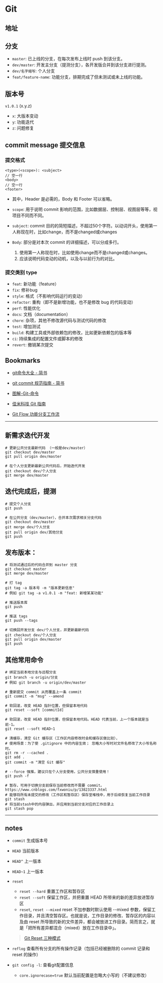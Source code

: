 # Git

## 地址


## 分支
+ `master`: 已上线的分支，在每次发布上线时 push 到该分支。
+ `dev/master`: 开发主分支（提测分支），各开发版合并到该分支进行提测。
+ `dev/名字缩写`: 个人分支
+ `feat/feature-name`: 功能分支，排期完成了但未测试或未上线的功能。


## 版本号
`v1.0.1`  (x.y.z)
+ `x`: 大版本变动
+ `y`: 功能迭代
+ `z`: 问题修复


## commit message 提交信息
### 提交格式
```
<type>(<scope>): <subject>
// 空一行
<body>
// 空一行
<footer>
```

+ 其中，Header 是必需的，Body 和 Footer 可以省略。

+ `scope`: 用于说明 commit 影响的范围，比如数据层、控制层、视图层等等，视项目不同而不同。

+ `subject`: commit 目的的简短描述，不超过50个字符。以动词开头，使用第一人称现在时，比如change，而不是changed或changes
+ `Body`: 部分是对本次 commit 的详细描述，可以分成多行。
  1. 使用第一人称现在时，比如使用change而不是changed或changes。
  2. 应该说明代码变动的动机，以及与以前行为的对比。

### 提交类别 type
+ `feat`: 新功能（feature）
+ `fix`: 修补bug
+ `style`:  格式（不影响代码运行的变动）
+ `refactor`: 重构（即不是新增功能，也不是修改 bug 的代码变动）
+ `perf`: 性能优化
+ `docs`: 文档（documentation）
+ `chore`: 杂项，其他不修改源代码与测试代码的修改
+ `test`: 增加测试
+ `build`: 构建工具或外部依赖包的修改，比如更新依赖包的版本等
+ `ci`: 持续集成的配置文件或脚本的修改
+ `revert`: 撤销某次提交


## Bookmarks
* [git命令大全 - 简书](https://www.jianshu.com/p/46ffff059092)

* [git commit 规范指南 - 简书](https://www.jianshu.com/p/201bd81e7dc9?utm_source=oschina-app)

* [图解-Git-命令](https://github.com/geeeeeeeeek/git-recipes/wiki/4.1-%E5%9B%BE%E8%A7%A3-Git-%E5%91%BD%E4%BB%A4)

* [佳米科技 Git 指南](https://github.com/ivan-94/git-guide)

* [Git Flow 功能分支工作流](https://github.com/ivan-94/git-guide/blob/master/branch/gitflow.md)


------------------------------------------------------------------



## 新需求迭代开发
```
# 更新公共分支最新代码 （一般是dev/master）
git checkout dev/master
git pull origin dev/master

# 在个人分支更新最新公共代码后，开始迭代开发
git checkout dev/个人分支
git merge dev/master
```

## 迭代完成后，提测
```
# 提交个人分支
git push

# 在公共分支（dev/master），合并本次需求相关分支代码
git checkout dev/master
git merge dev/个人分支
git pull origin dev/其他分支
git push
```

## 发布版本：
```
# 将测试通过后的代码合并到 master 分支
git checkout master
git merge dev/master

# 打 tag
git tag -a 版本号 -m "版本更新信息"
# 例如 git tag -a v1.0.1 -m "feat: 新增某某功能"

# 推送版本库
git push

# 推送 tags
git push --tags

# 切换回开发分支 dev/个人分支，并更新最新代码
git checkout dev/个人分支
git pull origin dev/master
git push
```


## 其他常用命令
```
# 绑定当前本地分支与远程分支 
git branch -u origin/分支
# 例如 git branch -u origin/dev/master

# 重新提交 commit 从而覆盖上一条 commit
git commit -m "msg" --amend

# 软回滚，改变 HEAD 指针位置，但保留本地代码
git reset --soft [commitId]

# 软回滚，改变 HEAD 指针位置，但保留本地代码。HEAD 代表当前，上一个版本就是当前-1。
git reset --soft HEAD~1

# 清缓存，清空 Git 缓存区（工作区内容修改时会和缓存区做比较），
# 使用场景：为了使 .gitignore 中的内容生效； 忽略大小写时对文件名修改了大小写名称时。
git rm -r --cached .
git add .
git commit -m "清空 Git 缓存"

# --force 强推，建议只在个人分支使用，公共分支慎重使用！
git push -f

# 暂存，可用于切换分支前保存当前修改而不需要 commit。 https://www.cnblogs.com/fxwoniu/p/13823337.html
# 能够将所有未提交的修改（工作区和暂存区）保存至堆栈中，用于后续恢复当前工作目录
git stash
# 将当前stash中的内容弹出，并应用到当前分支对应的工作目录上
git stash pop

```

------------------------------------------------------------------


## notes

* `commit` 生成版本号
* `HEAD` 当前版本
* `HEAD^` 上一版本
* `HEAD~1` 上一版本


* `reset`
  * `reset --hard` 重置工作区和暂存区
  * `reset --soft` 保留工作区，并把重置 HEAD 所带来的新的差异放进暂存区
  * `reset`, `reset --mixed` reset 不加参数时默认使用 --mixed 参数，保留工作目录，并且清空暂存区。也就是说，工作目录的修改、暂存区的内容以及由 reset 所导致的新的文件差异，都会被放进工作目录。简而言之，就是「把所有差异都混合（mixed）放在工作目录中」。
  > [Git Reset 三种模式](https://www.jianshu.com/p/c2ec5f06cf1a)


* `reflog` 查看所有分支的所有操作记录（包括已经被删除的 commit 记录和 reset 的操作）

* `git config -l`: 查看git配置信息 
  * `core.ignorecase=true` 默认当前配置是忽略大小写的（不建议修改）

